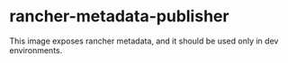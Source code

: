 # rancher-metadata-publisher
This image exposes rancher metadata, and it should be used only in dev environments.